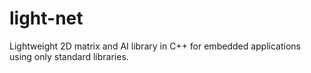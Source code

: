 # light-net
Lightweight 2D matrix and AI library in C++ for embedded applications using only standard libraries.
